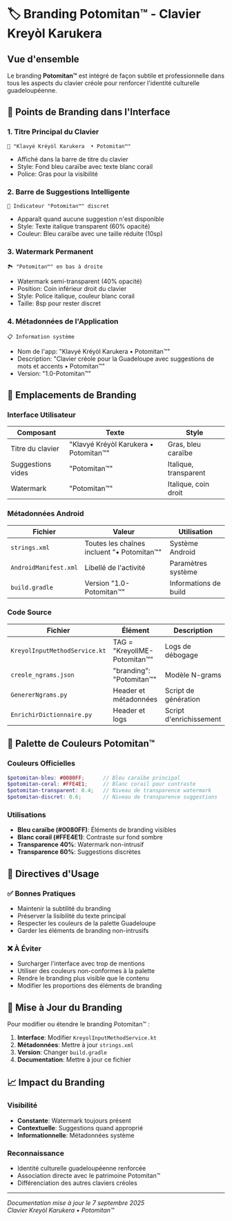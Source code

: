 # 🏷️ Branding Potomitan™ - Clavier Kreyòl Karukera

## Vue d'ensemble

Le branding **Potomitan™** est intégré de façon subtile et professionnelle dans tous les aspects du clavier créole pour renforcer l'identité culturelle guadeloupéenne.

## 🎯 Points de Branding dans l'Interface

### 1. Titre Principal du Clavier
```
📱 "Klavyé Kréyòl Karukera  • Potomitan™"
```
- Affiché dans la barre de titre du clavier
- Style: Fond bleu caraïbe avec texte blanc corail
- Police: Gras pour la visibilité

### 2. Barre de Suggestions Intelligente
```
💭 Indicateur "Potomitan™" discret
```
- Apparaît quand aucune suggestion n'est disponible
- Style: Texte italique transparent (60% opacité)
- Couleur: Bleu caraïbe avec une taille réduite (10sp)

### 3. Watermark Permanent
```
🏞️ "Potomitan™" en bas à droite
```
- Watermark semi-transparent (40% opacité)
- Position: Coin inférieur droit du clavier
- Style: Police italique, couleur blanc corail
- Taille: 8sp pour rester discret

### 4. Métadonnées de l'Application
```
📋 Information système
```
- Nom de l'app: "Klavyé Kréyòl Karukera • Potomitan™"
- Description: "Clavier créole pour la Guadeloupe avec suggestions de mots et accents • Potomitan™"
- Version: "1.0-Potomitan™"

## 📱 Emplacements de Branding

### Interface Utilisateur
| Composant | Texte | Style |
|-----------|--------|-------|
| Titre du clavier | "Klavyé Kréyòl Karukera  • Potomitan™" | Gras, bleu caraïbe |
| Suggestions vides | "Potomitan™" | Italique, transparent |
| Watermark | "Potomitan™" | Italique, coin droit |

### Métadonnées Android
| Fichier | Valeur | Utilisation |
|---------|---------|-------------|
| `strings.xml` | Toutes les chaînes incluent "• Potomitan™" | Système Android |
| `AndroidManifest.xml` | Libellé de l'activité | Paramètres système |
| `build.gradle` | Version "1.0-Potomitan™" | Informations de build |

### Code Source
| Fichier | Élément | Description |
|---------|---------|-------------|
| `KreyolInputMethodService.kt` | TAG = "KreyolIME-Potomitan™" | Logs de débogage |
| `creole_ngrams.json` | "branding": "Potomitan™" | Modèle N-grams |
| `GenererNgrams.py` | Header et métadonnées | Script de génération |
| `EnrichirDictionnaire.py` | Header et logs | Script d'enrichissement |

## 🎨 Palette de Couleurs Potomitan™

### Couleurs Officielles
```scss
$potomitan-bleu: #0080FF;      // Bleu caraïbe principal
$potomitan-coral: #FFE4E1;     // Blanc corail pour contraste
$potomitan-transparent: 0.4;   // Niveau de transparence watermark
$potomitan-discret: 0.6;       // Niveau de transparence suggestions
```

### Utilisations
- **Bleu caraïbe (#0080FF)**: Éléments de branding visibles
- **Blanc corail (#FFE4E1)**: Contraste sur fond sombre
- **Transparence 40%**: Watermark non-intrusif
- **Transparence 60%**: Suggestions discrètes

## 📝 Directives d'Usage

### ✅ Bonnes Pratiques
- Maintenir la subtilité du branding
- Préserver la lisibilité du texte principal
- Respecter les couleurs de la palette Guadeloupe
- Garder les éléments de branding non-intrusifs

### ❌ À Éviter
- Surcharger l'interface avec trop de mentions
- Utiliser des couleurs non-conformes à la palette
- Rendre le branding plus visible que le contenu
- Modifier les proportions des éléments de branding

## 🔄 Mise à Jour du Branding

Pour modifier ou étendre le branding Potomitan™ :

1. **Interface**: Modifier `KreyolInputMethodService.kt`
2. **Métadonnées**: Mettre à jour `strings.xml`
3. **Version**: Changer `build.gradle`
4. **Documentation**: Mettre à jour ce fichier

## 📈 Impact du Branding

### Visibilité
- **Constante**: Watermark toujours présent
- **Contextuelle**: Suggestions quand approprié  
- **Informationnelle**: Métadonnées système

### Reconnaissance
- Identité culturelle guadeloupéenne renforcée
- Association directe avec le patrimoine Potomitan™
- Différenciation des autres claviers créoles

---

*Documentation mise à jour le 7 septembre 2025*  
*Clavier Kreyòl Karukera • Potomitan™*
